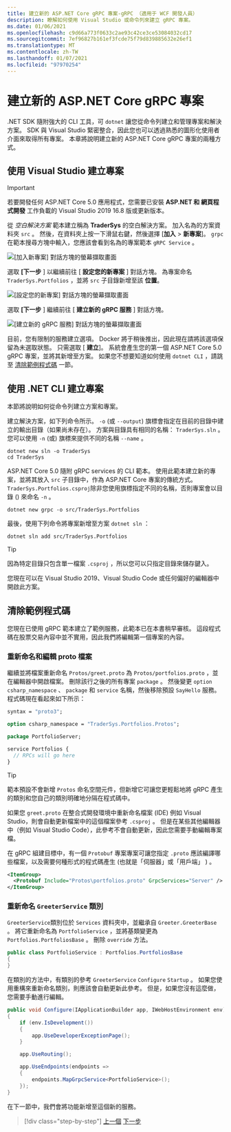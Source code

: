 ```yaml
---
title: 建立新的 ASP.NET Core gRPC 專案-gRPC （適用于 WCF 開發人員）
description: 瞭解如何使用 Visual Studio 或命令列來建立 gRPC 專案。
ms.date: 01/06/2021
ms.openlocfilehash: c9d66a773f0633c2ae93c42ce3ce53084032cd17
ms.sourcegitcommit: 7ef96827b161ef3fcde75f79d839885632e26ef1
ms.translationtype: MT
ms.contentlocale: zh-TW
ms.lasthandoff: 01/07/2021
ms.locfileid: "97970254"
---
```

# <a name="create-a-new-aspnet-core-grpc-project"></a>建立新的 ASP.NET Core gRPC 專案

.NET SDK 隨附強大的 CLI 工具，可 `dotnet` 讓您從命令列建立和管理專案和解決方案。 SDK 與 Visual Studio 緊密整合，因此您也可以透過熟悉的圖形化使用者介面來取得所有專案。 本章將說明建立新的 ASP.NET Core gRPC 專案的兩種方式。

## <a name="create-the-project-by-using-visual-studio"></a>使用 Visual Studio 建立專案

> [!IMPORTANT]
> 若要開發任何 ASP.NET Core 5.0 應用程式，您需要已安裝 **ASP.NET 和 網頁程式開發** 工作負載的 Visual Studio 2019 16.8 版或更新版本。

從 *空白解決方案* 範本建立稱為 **TraderSys** 的空白解決方案。 加入名為的方案資料夾 `src` 。 然後，在資料夾上按一下滑鼠右鍵，然後選擇 [**加入**  >  **新專案**]。 `grpc`在範本搜尋方塊中輸入，您應該會看到名為的專案範本 `gRPC Service` 。

![[加入新專案] 對話方塊的螢幕擷取畫面](media/create-project/new-grpc-project.png)

選取 **[下一步** ] 以繼續前往 [ **設定您的新專案** ] 對話方塊。 為專案命名 `TraderSys.Portfolios` ，並將 `src` 子目錄新增至該 **位置**。

![[設定您的新專案] 對話方塊的螢幕擷取畫面](media/create-project/configure-project.png)

選取 **[下一步** ] 繼續前往 [ **建立新的 gRPC 服務** ] 對話方塊。

![[建立新的 gRPC 服務] 對話方塊的螢幕擷取畫面](media/create-project/create-new-grpc-service-v2.png)

目前，您有限制的服務建立選項。 Docker 將于稍後推出，因此現在請將該選項保留為未選取狀態。 只需選取 [ **建立**]。 系統會產生您的第一個 ASP.NET Core 5.0 gRPC 專案，並將其新增至方案。 如果您不想要知道如何使用 `dotnet CLI` ，請跳至 [清除範例程式碼](#clean-up-the-example-code) 一節。

## <a name="create-the-project-by-using-the-net-cli"></a>使用 .NET CLI 建立專案

本節將說明如何從命令列建立方案和專案。

建立解決方案，如下列命令所示。 `-o` (或 `--output`) 旗標會指定在目前的目錄中建立的輸出目錄（如果尚未存在）。 方案與目錄具有相同的名稱： `TraderSys.sln` 。 您可以使用 `-n` (或) 旗標來提供不同的名稱 `--name` 。

```dotnetcli
dotnet new sln -o TraderSys
cd TraderSys
```

ASP.NET Core 5.0 隨附 gRPC services 的 CLI 範本。 使用此範本建立新的專案，並將其放入 `src` 子目錄中，作為 ASP.NET Core 專案的傳統方式。 `TraderSys.Portfolios.csproj`除非您使用旗標指定不同的名稱，否則專案會以目錄 () 來命名 `-n` 。

```dotnetcli
dotnet new grpc -o src/TraderSys.Portfolios
```

最後，使用下列命令將專案新增至方案 `dotnet sln` ：

```dotnetcli
dotnet sln add src/TraderSys.Portfolios
```

> [!TIP]
> 因為特定目錄只包含單一檔案 `.csproj` ，所以您可以只指定目錄來儲存鍵入。

您現在可以在 Visual Studio 2019、Visual Studio Code 或任何偏好的編輯器中開啟此方案。

## <a name="clean-up-the-example-code"></a>清除範例程式碼

您現在已使用 gRPC 範本建立了範例服務，此範本已在本書稍早審核。 這段程式碼在股票交易內容中並不實用，因此我們將編輯第一個專案的內容。

### <a name="rename-and-edit-the-proto-file"></a>重新命名和編輯 proto 檔案

繼續並將檔案重新命名 `Protos/greet.proto` 為 `Protos/portfolios.proto` ，並在編輯器中開啟檔案。 刪除該行之後的所有專案 `package` 。 然後變更 `option csharp_namespace` 、 `package` 和 `service` 名稱，然後移除預設 `SayHello` 服務。 程式碼現在看起來如下所示：

```protobuf
syntax = "proto3";

option csharp_namespace = "TraderSys.Portfolios.Protos";

package PortfolioServer;

service Portfolios {
  // RPCs will go here
}
```

> [!TIP]
> 範本預設不會新增 `Protos` 命名空間元件，但新增它可讓您更輕鬆地將 gRPC 產生的類別和您自己的類別明確地分隔在程式碼中。

如果您 `greet.proto` 在整合式開發環境中重新命名檔案 (IDE) 例如 Visual Studio，則會自動更新檔案中的這個檔案參考 `.csproj` 。 但是在某些其他編輯器中（例如 Visual Studio Code），此參考不會自動更新，因此您需要手動編輯專案檔。

在 gRPC 組建目標中，有一個 `Protobuf` 專案專案可讓您指定 `.proto` 應該編譯哪些檔案，以及需要何種形式的程式碼產生 (也就是「伺服器」或「用戶端」 ) 。

```xml
<ItemGroup>
  <Protobuf Include="Protos\portfolios.proto" GrpcServices="Server" />
</ItemGroup>
```

### <a name="rename-the-greeterservice-class"></a>重新命名 `GreeterService` 類別

`GreeterService`類別位於 `Services` 資料夾中，並繼承自 `Greeter.GreeterBase` 。 將它重新命名為 `PortfolioService` ，並將基類變更為 `Portfolios.PortfoliosBase` 。 刪除 `override` 方法。

```csharp
public class PortfolioService : Portfolios.PortfoliosBase
{
}
```

在類別的方法中，有類別的參考 `GreeterService` `Configure` `Startup` 。 如果您使用重構來重新命名類別，則應該會自動更新此參考。 但是，如果您沒有這麼做，您需要手動進行編輯。

```csharp
public void Configure(IApplicationBuilder app, IWebHostEnvironment env)
{
    if (env.IsDevelopment())
    {
        app.UseDeveloperExceptionPage();
    }

    app.UseRouting();

    app.UseEndpoints(endpoints =>
    {
        endpoints.MapGrpcService<PortfolioService>();
    });
}
```

在下一節中，我們會將功能新增至這個新的服務。

>[!div class="step-by-step"]
>[上一個](migrate-wcf-to-grpc.md) 
>[下一步](migrate-request-reply.md)
